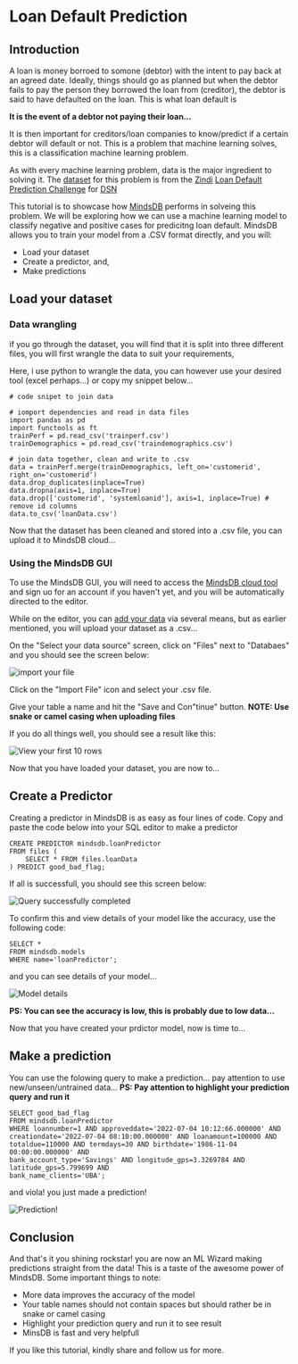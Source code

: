 # Loan Default Prediction

## Introduction

A loan is money borroed to somone (debtor) with the intent to pay back at an agreed date. Ideally, things should go as planned but when the debtor fails to pay the person they borrowed the loan from (creditor), the debtor is said to have defaulted on the loan. This is what loan default is

**It is the event of a debtor not paying their loan...**

It is then important for creditors/loan companies to know/predict if a certain debtor will default or not. This is a problem that machine learning solves, this is a classification machine learning problem.

As with every machine learning problem, data is the major ingredient to solving it. The [dataset](https://zindi.africa/competitions/data-science-nigeria-challenge-1-loan-default-prediction/data) for this problem is from the [Zindi](https://zindi.africa) [Loan Default Prediction Challenge](https://zindi.africa/competitions/data-science-nigeria-challenge-1-loan-default-prediction) for [DSN](https://www.datasciencenigeria.org/)

This tutorial is to showcase how [MindsDB](https://docs.mindsdb.com) performs in solveing this problem. We will be exploring how we can use a machine learning model to classify negative and positive cases for predicitng loan default. MindsDB allows you to train your model from a .CSV format directly, and you will:

- Load your dataset 
- Create a predictor, and,
- Make predictions

## Load your dataset
### Data wrangling

if you go through the dataset, you will find that it is split into three different files, you will first wrangle the data to suit your requirements, 

Here, i use python to wrangle the data, you can however use your desired tool (excel perhaps...) or copy my snippet below...

```
# code snipet to join data

# iomport dependencies and read in data files
import pandas as pd 
import functools as ft
trainPerf = pd.read_csv('trainperf.csv')
trainDemographics = pd.read_csv('traindemographics.csv')

# join data together, clean and write to .csv
data = trainPerf.merge(trainDemographics, left_on='customerid', right_on='customerid')
data.drop_duplicates(inplace=True)
data.dropna(axis=1, inplace=True)
data.drop(['customerid', 'systemloanid'], axis=1, inplace=True) # remove id columns
data.to_csv('loanData.csv')
```

Now that the dataset has been cleaned and stored into a .csv file, you can upload it to MindsDB cloud...

### Using the MindsDB GUI

To use the MindsDB GUI, you will need to access the [MindsDB cloud tool](https://cloud.mindsdb.com/) and sign uo for an account if you haven't yet, and you will be automatically directed to the editor.

While on the editor, you can [add your data](https://cloud.mindsdb.com/data) via several means, but as earlier mentioned, you will upload your dataset as a .csv...

On the "Select your data source" screen, click on "Files" next to "Databaes" and you should see the screen below:

![import your file](mindsdb/docs/mindsdb-docs/docs/contribute/tutorials/screen1.png)

Click on the "Import File" icon and select your .csv file. 

Give your table a name and hit the "Save and Con"tinue" button. **NOTE: Use snake or camel casing when uploading files**

If you do all things well, you should see a result like this:

![View your first 10 rows](mindsdb/docs/mindsdb-docs/docs/contribute/tutorials/screen2.png)

Now that you have loaded your dataset, you are now to...

## Create a Predictor
Creating a predictor in MindsDB is as easy as four lines of code. Copy and paste the code below into your SQL editor to make a predictor

```
CREATE PREDICTOR mindsdb.loanPredictor
FROM files (
    SELECT * FROM files.loanData
) PREDICT good_bad_flag;
```

If all is successfull, you should see this screen below:

![Query successfully completed](mindsdb/docs/mindsdb-docs/docs/contribute/tutorials/screen3.png)

To confirm this and view details of your model like the accuracy, use the following code:

```
SELECT * 
FROM mindsdb.models 
WHERE name='loanPredictor';
```

and you can see details of your model...

![Model details](mindsdb/docs/mindsdb-docs/docs/contribute/tutorials/screen4.png)

**PS: You can see the accuracy is low, this is probably due to low data...**

Now that you have created your prdictor model, now is time to...

## Make a prediction

You can use the folowing query to make a prediction... pay attention to use new/unseen/untrained data... 
**PS: Pay attention to highlight your prediction query and run it**

```
SELECT good_bad_flag
FROM mindsdb.loanPredictor
WHERE loannumber=1 AND approveddate='2022-07-04 10:12:66.000000' AND
creationdate='2022-07-04 08:10:00.000000' AND loanamount=100000 AND
totaldue=110000 AND termdays=30 AND birthdate='1986-11-04 00:00:00.000000' AND
bank_account_type='Savings' AND longitude_gps=3.3269784 AND latitude_gps=5.799699 AND
bank_name_clients='UBA';
```

and viola! you just made a prediction!

![Prediction!](mindsdb/docs/mindsdb-docs/docs/contribute/tutorials/screen5.png)

## Conclusion
And that's it you shining rockstar! you are now an ML Wizard making predictions straight from the data! This is a taste of the awesome power of MindsDB.
Some important things to note:

- More data improves the accuracy of the model
- Your table names should not contain spaces but should rather be in snake or camel casing
- Highlight your prediction query and run it to see result
- MinsDB is fast and very helpfull 

If you like this tutorial, kindly share and follow us for more.